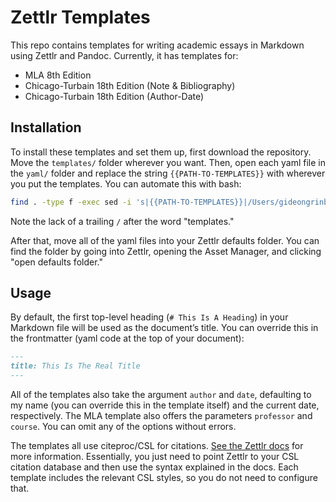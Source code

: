 # Zettlr Templates

This repo contains templates for writing academic essays in Markdown using Zettlr and Pandoc. Currently, it has templates for:

- MLA 8th Edition
- Chicago-Turbain 18th Edition (Note & Bibliography)
- Chicago-Turbain 18th Edition (Author-Date)

## Installation

To install these templates and set them up, first download the repository. Move the `templates/` folder wherever you want. Then, open each yaml file in the `yaml/` folder and replace the string `{{PATH-TO-TEMPLATES}}` with wherever you put the templates.  You can automate this with bash:

```bash
find . -type f -exec sed -i 's|{{PATH-TO-TEMPLATES}}|/Users/gideongrinberg/Documents/templates|g' {} +
```

Note the lack of a trailing `/` after the word "templates."

After that, move all of the yaml files into your Zettlr defaults folder. You can find the folder by going into Zettlr, opening the Asset Manager, and clicking "open defaults folder." 

## Usage

By default, the first top-level heading (`# This Is A Heading`) in your Markdown file will be used as the document’s title. You can override this in the frontmatter (yaml code at the top of your document):

```markdown
--- 
title: This Is The Real Title
---
```


All of the templates also take the argument `author` and `date`, defaulting to my name (you can override this in the template itself) and the current date, respectively. The MLA template also offers the parameters `professor` and `course`. You can omit any of the options without errors.

The templates all use citeproc/CSL for citations. [See the Zettlr docs](https://docs.zettlr.com/en/reference/settings/#citations) for more information. Essentially, you just need to point Zettlr to your CSL citation database and then use the syntax explained in the docs. Each template includes the relevant CSL styles, so you do not need to configure that.
